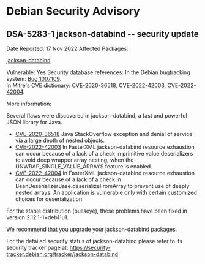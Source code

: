 
Debian Security Advisory
========================


DSA-5283-1 jackson-databind -- security update
----------------------------------------------



Date Reported:
17 Nov 2022
Affected Packages:

[jackson-databind](https://packages.debian.org/src:jackson-databind)

Vulnerable:
Yes
Security database references:
In the Debian bugtracking system: [Bug 1007109](https://bugs.debian.org/cgi-bin/bugreport.cgi?bug=1007109).  
In Mitre's CVE dictionary: [CVE-2020-36518](https://security-tracker.debian.org/tracker/CVE-2020-36518), [CVE-2022-42003](https://security-tracker.debian.org/tracker/CVE-2022-42003), [CVE-2022-42004](https://security-tracker.debian.org/tracker/CVE-2022-42004).  

More information:

Several flaws were discovered in jackson-databind, a fast and powerful JSON
library for Java.


* [CVE-2020-36518](https://security-tracker.debian.org/tracker/CVE-2020-36518)
Java StackOverflow exception and denial of service via a large depth of
 nested objects.
* [CVE-2022-42003](https://security-tracker.debian.org/tracker/CVE-2022-42003)
In FasterXML jackson-databind resource exhaustion can occur because of a
 lack of a check in primitive value deserializers to avoid deep wrapper
 array nesting, when the UNWRAP\_SINGLE\_VALUE\_ARRAYS feature is enabled.
* [CVE-2022-42004](https://security-tracker.debian.org/tracker/CVE-2022-42004)
In FasterXML jackson-databind resource exhaustion can occur because of a
 lack of a check in BeanDeserializerBase.deserializeFromArray to prevent use
 of deeply nested arrays. An application is vulnerable only with certain
 customized choices for deserialization.


For the stable distribution (bullseye), these problems have been fixed in
version 2.12.1-1+deb11u1.


We recommend that you upgrade your jackson-databind packages.


For the detailed security status of jackson-databind please refer to
its security tracker page at:
<https://security-tracker.debian.org/tracker/jackson-databind>





